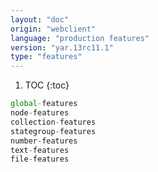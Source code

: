 ```yaml
---
layout: "doc"
origin: "webclient"
language: "production features"
version: "yar.13rc11.1"
type: "features"
---
```


1. TOC
{:toc}

```js
global-features
node-features
collection-features
stategroup-features
number-features
text-features
file-features
```
